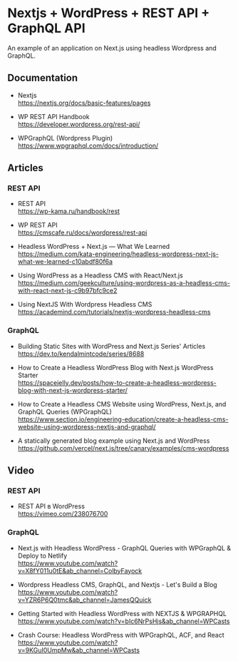 # Nextjs + WordPress + REST API + GraphQL API
An example of an application on Next.js using headless Wordpress and GraphQL.


## Documentation

- Nextjs       
<a href="https://nextjs.org/docs/basic-features/pages" terget="_blank">https://nextjs.org/docs/basic-features/pages</a>  

- WP REST API Handbook  
<a href="https://developer.wordpress.org/rest-api/" terget="_blank">https://developer.wordpress.org/rest-api/</a>  

- WPGraphQL (Wordpress Plugin)     
<a href="https://www.wpgraphql.com/docs/introduction/" terget="_blank">https://www.wpgraphql.com/docs/introduction/</a>  


## Articles

### REST API

- REST API      
<a href="https://wp-kama.ru/handbook/rest" terget="_blank">https://wp-kama.ru/handbook/rest</a> 

-  WP REST API    
<a href="https://cmscafe.ru/docs/wordpress/rest-api" terget="_blank">https://cmscafe.ru/docs/wordpress/rest-api</a> 

- Headless WordPress + Next.js — What We Learned    
<a href="https://medium.com/kata-engineering/headless-wordpress-next-js-what-we-learned-c10abdf80f6a" terget="_blank">https://medium.com/kata-engineering/headless-wordpress-next-js-what-we-learned-c10abdf80f6a</a> 

- Using WordPress as a Headless CMS with React/Next.js      
<a href="https://medium.com/geekculture/using-wordpress-as-a-headless-cms-with-react-next-js-c9b97bfc9ce2" terget="_blank">https://medium.com/geekculture/using-wordpress-as-a-headless-cms-with-react-next-js-c9b97bfc9ce2</a>  

- Using NextJS With Wordpress Headless CMS       
<a href="https://academind.com/tutorials/nextjs-wordpress-headless-cms" terget="_blank">https://academind.com/tutorials/nextjs-wordpress-headless-cms</a> 


### GraphQL

- Building Static Sites with WordPress and Next.js Series' Articles    
<a href="https://dev.to/kendalmintcode/series/8688" terget="_blank">https://dev.to/kendalmintcode/series/8688</a> 

- How to Create a Headless WordPress Blog with Next.js WordPress Starter   
<a href="https://spacejelly.dev/posts/how-to-create-a-headless-wordpress-blog-with-next-js-wordpress-starter/" terget="_blank">https://spacejelly.dev/posts/how-to-create-a-headless-wordpress-blog-with-next-js-wordpress-starter/</a>  

- How to Create a Headless CMS Website using WordPress, Next.js, and GraphQL Queries (WPGraphQL)     
<a href="https://www.section.io/engineering-education/create-a-headless-cms-website-using-wordpress-nextjs-and-graphql/" terget="_blank">https://www.section.io/engineering-education/create-a-headless-cms-website-using-wordpress-nextjs-and-graphql/</a>  

- A statically generated blog example using Next.js and WordPress    
<a href="https://github.com/vercel/next.js/tree/canary/examples/cms-wordpress" terget="_blank">https://github.com/vercel/next.js/tree/canary/examples/cms-wordpress</a>  

## Video

### REST API
- REST API в WordPress    
<a href="https://vimeo.com/238076700" terget="_blank">https://vimeo.com/238076700</a> 

### GraphQL
- Next.js with Headless WordPress - GraphQL Queries with WPGraphQL & Deploy to Netlify    
<a href="https://www.youtube.com/watch?v=X8fY011u0tE&ab_channel=ColbyFayock" terget="_blank">https://www.youtube.com/watch?v=X8fY011u0tE&ab_channel=ColbyFayock</a>     

- Wordpress Headless CMS, GraphQL, and Nextjs - Let's Build a Blog     
<a href="https://www.youtube.com/watch?v=YZR6P6Q0tmc&ab_channel=JamesQQuick" terget="_blank">https://www.youtube.com/watch?v=YZR6P6Q0tmc&ab_channel=JamesQQuick</a>   

- Getting Started with Headless WordPress with NEXTJS & WPGRAPHQL   
<a href="https://www.youtube.com/watch?v=bIc6NrPsHjs&ab_channel=WPCasts" terget="_blank">https://www.youtube.com/watch?v=bIc6NrPsHjs&ab_channel=WPCasts</a>   

- Crash Course: Headless WordPress with WPGraphQL, ACF, and React   
<a href="https://www.youtube.com/watch?v=9KGuI0UmpMw&ab_channel=WPCasts" terget="_blank">https://www.youtube.com/watch?v=9KGuI0UmpMw&ab_channel=WPCasts</a>   

